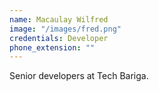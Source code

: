 ```yaml
---
name: Macaulay Wilfred
image: "/images/fred.png"
credentials: Developer
phone_extension: ""
---
```


Senior developers at Tech Bariga.